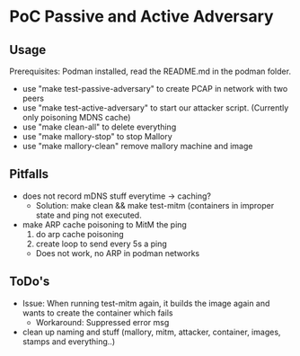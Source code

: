 # PoC Passive and Active Adversary

## Usage

Prerequisites: Podman installed, read the README.md in the podman folder.

* use "make test-passive-adversary" to create PCAP in network with two peers
* use "make test-active-adversary" to start our attacker script. (Currently only poisoning MDNS cache)
* use "make clean-all" to delete everything
* use "make mallory-stop" to stop Mallory
* use "make mallory-clean" remove mallory machine and image

## Pitfalls

* does not record mDNS stuff everytime -> caching?
  * Solution: make clean && make test-mitm (containers in improper state and ping not executed.
* make ARP cache poisoning to MitM the ping
  1. do arp cache poisoning
  2. create loop to send every 5s a ping
  * Does not work, no ARP in podman networks

## ToDo's

* Issue: When running test-mitm again, it builds the image again and wants to create the container which fails
  * Workaround: Suppressed error msg
* clean up naming and stuff (mallory, mitm, attacker, container, images, stamps and everything..)
